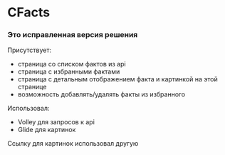 # CFacts

### Это исправленная версия решения

Присутствует:
- страница со списком фактов из api
- страница с избранными фактами
- страница с детальным отображением факта и картинкой на этой странице
- возможность добавлять/удалять факты из избранного

Использовал:
- Volley для запросов к api
- Glide для картинок

Ссылку для картинок использовал другую
